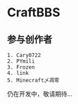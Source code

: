 # CraftBBS

## 参与创作者
    1. Cary0722
    2. PYmili
    3. Frozen
    4. link
    5. Minecraft乄凋零

仍在开发中，敬请期待...